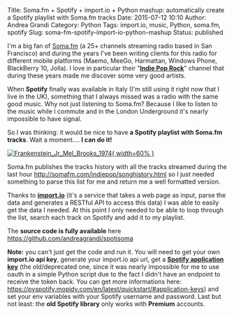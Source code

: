 Title: Soma.fm + Spotify + import.io + Python mashup: automatically create a Spotify playlist with Soma.fm tracks
Date: 2015-07-12 10:10
Author: Andrea Grandi
Category: Python
Tags: import.io, music, Python, soma.fm, spotify
Slug: soma-fm-spotify-import-io-python-mashup
Status: published

I'm a big fan of [Soma.fm](http://somafm.com) (a 25+ channels streaming
radio based in San Francisco) and during the years I've been writing
clients for this radio for different mobile platforms (Maemo, MeeGo,
Harmattan, Windows Phone, BlackBerry 10, Jolla). I love in particular
their "[**Indie Pop Rock**](http://somafm.com/indiepop/)" channel that
during these years made me discover some very good artists.

When **Spotify** finally was available in Italy (I'm still using it
right now that I live in the UK), something that I always missed was a
radio with the same good music. Why not just listening to Soma.fm?
Because I like to listen to the music while I commute and in the London
Underground it's nearly impossible to have signal.

So I was thinking: it would be nice to have **a Spotify playlist with
Soma.fm tracks**. Wait a moment.... **I can do it!**

[![Frankenstein\_Jr\_Mel\_Brooks\_1974]({static}/images/2015/07/Frankenstein_Jr_Mel_Brooks_1974.jpg){ width=60% }]({static}/images/2015/07/Frankenstein_Jr_Mel_Brooks_1974.jpg)

Soma.fm publishes the tracks history with all the tracks streamed during
the last hour <http://somafm.com/indiepop/songhistory.html> so I just
needed something to parse this list for me and return me a well
formatted version.

Thanks to [**import.io**](https://import.io) (it's a service that takes
a web page as input, parse the data and generates a RESTful API to
access this data) I was able to easily get the data I needed. At this
point I only needed to be able to loop through the list, search each
track on Spotify and add it to my playlist.

The **source code is fully available** here
<https://github.com/andreagrandi/spotisoma>

**Note:** you can't just get the code and run it. You will need to get
your own **import.io api key**, generate your import.io api url, get a
[**Spotify application
key**](https://developer.spotify.com/technologies/libspotify/keys/) (the
old/deprecated one, since it was nearly impossible for me to use oauth
in a simple Python script due to the fact I didn't have an endpoint to
receive the token back. You can get more informations here:
<https://pyspotify.mopidy.com/en/latest/quickstart/#application-keys>)
and set your env variables with your Spotify username and password. Last
but not least: the **old Spotify library** only works with **Premium**
accounts.
